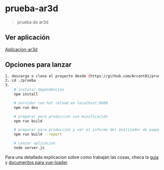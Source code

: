 # prueba-ar3d

> prueba de ar3d

## Ver aplicación
[Aplicacion-ar3d](https://ar3d-app.herokuapp.com)

## Opciones para lanzar

``` bash
1. descarga o clona el proyecto desde (https://github.com/Arcont01/prueba)
2. cd ./prueba
3. 
    # instalar dependencias
    npm install

    # servidor con hot reload en localhost:8080
    npm run dev

    # preparar para produccion con minificación
    npm run build

    # preparar para produccion y ver el informe del analizador de paquetes
    npm run build --report

    # Lanzar aplicacion
    node server.js
```

Para una detallada explicacion sobre como trabajan las cosas, checa la [guia](http://vuejs-templates.github.io/webpack/) y [documentos para vue-loader](http://vuejs.github.io/vue-loader).
